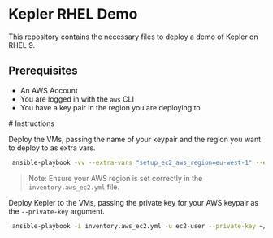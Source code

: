 # Kepler RHEL Demo

This repository contains the necessary files to deploy a demo of Kepler
on RHEL 9.

## Prerequisites

- An AWS Account
- You are logged in with the `aws` CLI
- You have a key pair in the region you are deploying to

# Instructions

Deploy the VMs, passing the name of your keypair and the region you want to
deploy to as extra vars.

```bash
 ansible-playbook -vv --extra-vars "setup_ec2_aws_region=eu-west-1" --extra-vars "setup_ec2_aws_key_name=dave-kepler-demo"  deploy-ec2.yml
```

> Note: Ensure your AWS region is set correctly in the `inventory.aws_ec2.yml` file.

Deploy Kepler to the VMs, passing the private key for your AWS keypair
as the `--private-key` argument.

```bash
 ansible-playbook -i inventory.aws_ec2.yml -u ec2-user --private-key ~/.ssh/dave-kepler-demo.pem kepler.yml
```
